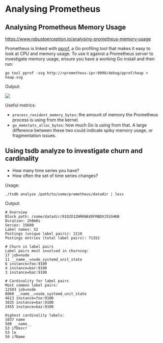 # Analysing Prometheus

## Analysing Prometheus Memory Usage

https://www.robustperception.io/analysing-prometheus-memory-usage

Prometheus is linked with [pprof](https://golang.org/pkg/net/http/pprof/), a Go profiling tool that makes it easy to look at CPU and memory usage. To use it against a Prometheus server to investigate memory usage, ensure you have a working Go install and then run:

```
go tool pprof -svg http://<prometheus-ip>:9090/debug/pprof/heap > heap.svg
```

Output:

![](./imgs/heap12.svg)

Useful metrics:

- `process_resident_memory_bytes`: the amount of memory the Prometheus process is using from the kernel.
- `go_memstats_alloc_bytes`: how much Go is using from that. A large difference between these two could indicate spiky memory usage, or fragmentation issues.

## Using tsdb analyze to investigate churn and cardinality

- How many time series you have?
- How often the set of time series changes?

Usage:

```
./tsdb analyze /path/to/some/prometheus/datadir | less
```

Output:

```
# Overview
Block path: /some/datadir/01D2D1ZHR6N6XDFRBDXJ5SSHKB
Duration: 2h0m0s
Series: 15680
Label names: 52
Postings (unique label pairs): 2110
Postings entries (total label pairs): 71352

# Churn in label pairs
Label pairs most involved in churning:
17 job=node
11 __name__=node_systemd_unit_state
6 instance=foo:9100
4 instance=bar:9100
3 instance=baz:9100

# Cardinality for label pairs
Most common label pairs:
12503 job=node
8060 __name__=node_systemd_unit_state
4613 instance=foo:9100
3035 instance=bar:9100
2455 instance=baz:9100

Highest cardinality labels:
1037 name
589 __name__
53 ifDescr
53 le
50 ifName
```
